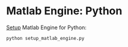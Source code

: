 # Matlab Engine: Python

[Setup](https://www.mathworks.com/help/matlab/matlab_external/install-the-matlab-engine-for-python.html)
Matlab Engine for Python:

```sh
python setup_matlab_engine.py
```
